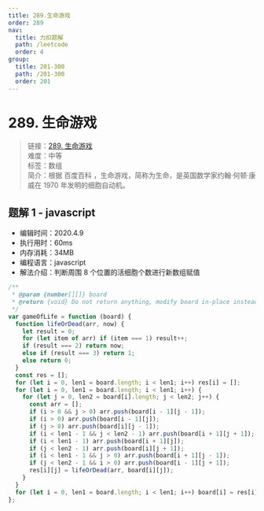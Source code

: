 ```yaml
---
title: 289.生命游戏
order: 289
nav:
  title: 力扣题解
  path: /leetcode
  order: 4
group:
  title: 201-300
  path: /201-300
  order: 201
---
```


# 289. 生命游戏

> 链接：[289. 生命游戏](https://leetcode-cn.com/problems/game-of-life/)  
> 难度：中等  
> 标签：数组  
> 简介：根据 百度百科 ，生命游戏，简称为生命，是英国数学家约翰·何顿·康威在 1970 年发明的细胞自动机。

## 题解 1 - javascript

- 编辑时间：2020.4.9
- 执行用时：60ms
- 内存消耗：34MB
- 编程语言：javascript
- 解法介绍：判断周围 8 个位置的活细胞个数进行新数组赋值

```javascript
/**
 * @param {number[][]} board
 * @return {void} Do not return anything, modify board in-place instead.
 */
var gameOfLife = function (board) {
  function lifeOrDead(arr, now) {
    let result = 0;
    for (let item of arr) if (item === 1) result++;
    if (result === 2) return now;
    else if (result === 3) return 1;
    else return 0;
  }
  const res = [];
  for (let i = 0, len1 = board.length; i < len1; i++) res[i] = [];
  for (let i = 0, len1 = board.length; i < len1; i++) {
    for (let j = 0, len2 = board[i].length; j < len2; j++) {
      const arr = [];
      if (i > 0 && j > 0) arr.push(board[i - 1][j - 1]);
      if (i > 0) arr.push(board[i - 1][j]);
      if (j > 0) arr.push(board[i][j - 1]);
      if (i < len1 - 1 && j < len2 - 1) arr.push(board[i + 1][j + 1]);
      if (i < len1 - 1) arr.push(board[i + 1][j]);
      if (j < len2 - 1) arr.push(board[i][j + 1]);
      if (i < len1 - 1 && j > 0) arr.push(board[i + 1][j - 1]);
      if (j < len2 - 1 && i > 0) arr.push(board[i - 1][j + 1]);
      res[i][j] = lifeOrDead(arr, board[i][j]);
    }
  }
  for (let i = 0, len1 = board.length; i < len1; i++) board[i] = res[i];
};
```
